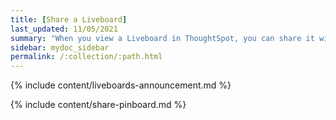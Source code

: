 ```yaml
---
title: [Share a Liveboard]
last_updated: 11/05/2021
summary: "When you view a Liveboard in ThoughtSpot, you can share it with others. "
sidebar: mydoc_sidebar
permalink: /:collection/:path.html
---
```


{% include content/liveboards-announcement.md %}

{% include content/share-pinboard.md %}
